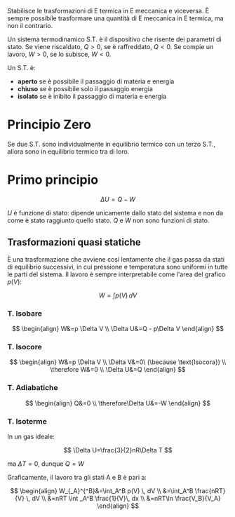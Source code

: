 Stabilisce le trasformazioni di E termica in E meccanica e viceversa.
È sempre possibile trasformare una quantità di E meccanica in E termica, ma non il contrario.

Un sistema termodinamico S.T. è il dispositivo che risente dei parametri di stato. 
Se viene riscaldato, $Q \gt 0$, se è raffreddato, $Q \lt 0$.
Se compie un lavoro, $W \gt 0$, se lo subisce, $W \lt 0$.

Un S.T. è:
- __aperto__ se è possibile il passaggio di materia e energia
- __chiuso__ se è possibile solo il passaggio energia
- __isolato__ se è inibito il passaggio di materia e energia

# Principio Zero
Se due S.T. sono individualmente in equilibrio termico con un terzo S.T., allora sono in equilibrio termico tra di loro.

# Primo principio
$$
\Delta U = Q - W
$$

$U$ è funzione di stato: dipende unicamente dallo stato del sistema e non da come è stato raggiunto quello stato.
$Q$ e $W$ non sono funzioni di stato.

## Trasformazioni quasi statiche
È una trasformazione che avviene così lentamente che il gas passa da stati di equilibrio successivi, in cui pressione e temperatura sono uniformi in tutte le parti del sistema.
Il lavoro è sempre interpretabile come l'area del grafico $p(V)$:

$$
W=\int p(V) \, dV  
$$
### T. Isobare
$$
\begin{align}
W&=p \Delta V  \\
\Delta U&=Q - p\Delta V
\end{align}
$$

### T. Isocore
$$
\begin{align}
W&=p \Delta V  \\
\Delta V&=0\ (\because \text{Isocora}) \\
\therefore W&=0 \\
\Delta U&=Q
\end{align}
$$

### T. Adiabatiche
$$
\begin{align}
Q&=0 \\
\therefore\Delta U&=-W
\end{align}
$$

### T. Isoterme
In un gas ideale:

$$
\Delta U=\frac{3}{2}nR\Delta T
$$

ma $\Delta T = 0$, dunque $Q=W$

Graficamente, il lavoro tra gli stati A e B è pari a:

$$
\begin{align}
W_{_A}^{^B}&=\int_A^B p(V) \, dV \\
&=\int_A^B \frac{nRT}{V} \, dV \\
&=nRT \int _A^B \frac{1}{V}\, dx \\
&=nRT\ln \frac{V_B}{V_A}  
\end{align}
$$
